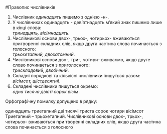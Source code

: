 #Правопис числiвникiв


1. Числiвник <i>одинадцять</i> пишемо з однiєю <span class="p1">-н-</span>.
2. У числiвниках <span class="p1">одинадцять</span> - <span class="p1">дев’ятнадцять</span> м’який знак пишемо лише в кiнцi слова:<br><i>тринадцять, вiсiмнадцять</i>.
3. Числiвниковi основи <span class="p1">двох-</span>, <span class="p1">трьох-</span>, <span class="p1">чотирьох-</span> вживаються притвореннi складних слiв, якщо друга частина слова починається з голосного:<br><i>трьохетапний, двохатомний</i>.
4. Числiвниковi основи <span class="p1">дво-</span>, <span class="p1">три-</span>, <span class="p1">чотири-</span> вживаємо, якщо друге слово починається з приголосного:<br><i>трискладовий, двобiчний</i>.
5. Складнi порядковi та кiлькiснi числiвники пишуться разом:<br><i>вiсiмсот, шiстдесятий</i>.
6. Складенi числiвники пишуться окремо:<br><i>одна тисяча двiстi сорок вiсiм</i>.



<quiz> 
    <question>
       <p> Орфографічну помилку допущено в рядку:</p>
           <answer> одинадцять </answer>
           <answer correct> триетапний </answer>
           <answer correct> дві тисячі триста сорок чотири </answer>
           <answer> вісімсот </answer>
      <explanation>
Триетапний – трьохетапний. Числівникові основи <span class="p1">двох-</span>, <span class="p1">трьох-</span>, <span class="p1">чотирьох-</span> вживаються при творенні складних слів, якщо друга частина слова починається з голосного
</explanation>
    </question>
</quiz> 
